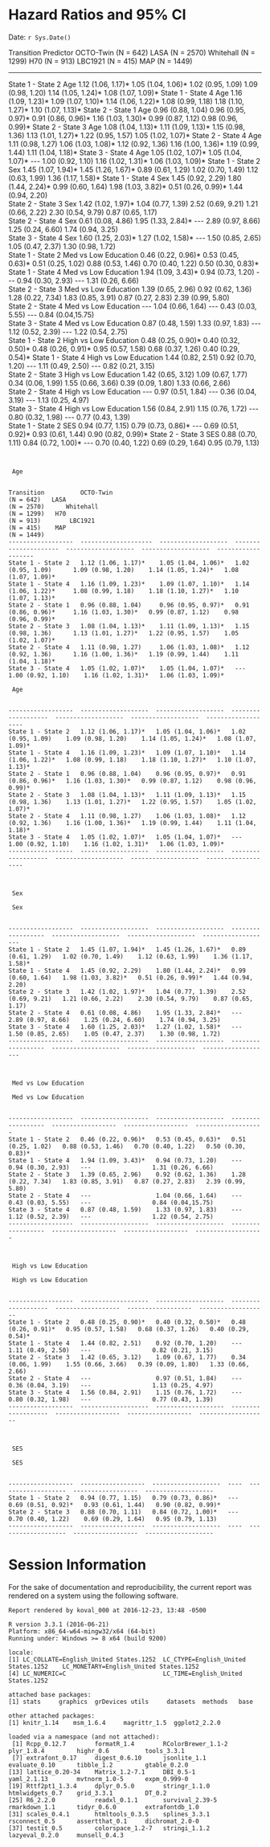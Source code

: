 # Hazard Ratios and 95% CI
Date: `r Sys.Date()`  

<!--  Set the working directory to the repository's base directory; this assumes the report is nested inside of two directories.-->


<!-- Set the report-wide options, and point to the external code file. -->


<!-- Load the sources.  Suppress the output when loading sources. --> 


<!-- Load 'sourced' R files.  Suppress the output when loading packages. --> 


<!-- Load any global functions and variables declared in the R file.  Suppress the output. --> 


<!-- Declare any global functions specific to a Rmd output.  Suppress the output. --> 


<!-- Load the datasets.   -->




<!-- Tweak the datasets.   -->







Transition          Predictor               OCTO-Twin
(N = 642)   LASA
(N = 2570)      Whitehall
(N = 1299)   H70
(N = 913)        LBC1921
(N = 415)    MAP
(N = 1449)     
------------------  ----------------------  --------------------  -------------------  ---------------------  -------------------  -------------------  -------------------
State 1 - State 2   Age                     1.12 (1.06, 1.17)*    1.05 (1.04, 1.06)*   1.02 (0.95, 1.09)      1.09 (0.98, 1.20)    1.14 (1.05, 1.24)*   1.08 (1.07, 1.09)* 
State 1 - State 4   Age                     1.16 (1.09, 1.23)*    1.09 (1.07, 1.10)*   1.14 (1.06, 1.22)*     1.08 (0.99, 1.18)    1.18 (1.10, 1.27)*   1.10 (1.07, 1.13)* 
State 2 - State 1   Age                     0.96 (0.88, 1.04)     0.96 (0.95, 0.97)*   0.91 (0.86, 0.96)*     1.16 (1.03, 1.30)*   0.99 (0.87, 1.12)    0.98 (0.96, 0.99)* 
State 2 - State 3   Age                     1.08 (1.04, 1.13)*    1.11 (1.09, 1.13)*   1.15 (0.98, 1.36)      1.13 (1.01, 1.27)*   1.22 (0.95, 1.57)    1.05 (1.02, 1.07)* 
State 2 - State 4   Age                     1.11 (0.98, 1.27)     1.06 (1.03, 1.08)*   1.12 (0.92, 1.36)      1.16 (1.00, 1.36)*   1.19 (0.99, 1.44)    1.11 (1.04, 1.18)* 
State 3 - State 4   Age                     1.05 (1.02, 1.07)*    1.05 (1.04, 1.07)*   ---                    1.00 (0.92, 1.10)    1.16 (1.02, 1.31)*   1.06 (1.03, 1.09)* 
State 1 - State 2   Sex                     1.45 (1.07, 1.94)*    1.45 (1.26, 1.67)*   0.89 (0.61, 1.29)      1.02 (0.70, 1.49)    1.12 (0.63, 1.99)    1.36 (1.17, 1.58)* 
State 1 - State 4   Sex                     1.45 (0.92, 2.29)     1.80 (1.44, 2.24)*   0.99 (0.60, 1.64)      1.98 (1.03, 3.82)*   0.51 (0.26, 0.99)*   1.44 (0.94, 2.20)  
State 2 - State 3   Sex                     1.42 (1.02, 1.97)*    1.04 (0.77, 1.39)    2.52 (0.69, 9.21)      1.21 (0.66, 2.22)    2.30 (0.54, 9.79)    0.87 (0.65, 1.17)  
State 2 - State 4   Sex                     0.61 (0.08, 4.86)     1.95 (1.33, 2.84)*   ---                    2.89 (0.97, 8.66)    1.25 (0.24, 6.60)    1.74 (0.94, 3.25)  
State 3 - State 4   Sex                     1.60 (1.25, 2.03)*    1.27 (1.02, 1.58)*   ---                    1.50 (0.85, 2.65)    1.05 (0.47, 2.37)    1.30 (0.98, 1.72)  
State 1 - State 2   Med vs Low Education    0.46 (0.22, 0.96)*    0.53 (0.45, 0.63)*   0.51 (0.25, 1.02)      0.88 (0.53, 1.46)    0.70 (0.40, 1.22)    0.50 (0.30, 0.83)* 
State 1 - State 4   Med vs Low Education    1.94 (1.09, 3.43)*    0.94 (0.73, 1.20)    ---                    0.94 (0.30, 2.93)    ---                  1.31 (0.26, 6.66)  
State 2 - State 3   Med vs Low Education    1.39 (0.65, 2.96)     0.92 (0.62, 1.36)    1.28 (0.22, 7.34)      1.83 (0.85, 3.91)    0.87 (0.27, 2.83)    2.39 (0.99, 5.80)  
State 2 - State 4   Med vs Low Education    ---                   1.04 (0.66, 1.64)    ---                    0.43 (0.03, 5.55)    ---                  0.84 (0.04,15.75)  
State 3 - State 4   Med vs Low Education    0.87 (0.48, 1.59)     1.33 (0.97, 1.83)    ---                    1.12 (0.52, 2.39)    ---                  1.22 (0.54, 2.75)  
State 1 - State 2   High vs Low Education   0.48 (0.25, 0.90)*    0.40 (0.32, 0.50)*   0.48 (0.26, 0.91)*     0.95 (0.57, 1.58)    0.68 (0.37, 1.26)    0.40 (0.29, 0.54)* 
State 1 - State 4   High vs Low Education   1.44 (0.82, 2.51)     0.92 (0.70, 1.20)    ---                    1.11 (0.49, 2.50)    ---                  0.82 (0.21, 3.15)  
State 2 - State 3   High vs Low Education   1.42 (0.65, 3.12)     1.09 (0.67, 1.77)    0.34 (0.06, 1.99)      1.55 (0.66, 3.66)    0.39 (0.09, 1.80)    1.33 (0.66, 2.66)  
State 2 - State 4   High vs Low Education   ---                   0.97 (0.51, 1.84)    ---                    0.36 (0.04, 3.19)    ---                  1.13 (0.25, 4.97)  
State 3 - State 4   High vs Low Education   1.56 (0.84, 2.91)     1.15 (0.76, 1.72)    ---                    0.80 (0.32, 1.98)    ---                  0.77 (0.43, 1.39)  
State 1 - State 2   SES                     0.94 (0.77, 1.15)     0.79 (0.73, 0.86)*   ---                    0.69 (0.51, 0.92)*   0.93 (0.61, 1.44)    0.90 (0.82, 0.99)* 
State 2 - State 3   SES                     0.88 (0.70, 1.11)     0.84 (0.72, 1.00)*   ---                    0.70 (0.40, 1.22)    0.69 (0.29, 1.64)    0.95 (0.79, 1.13)  

```


 Age


Transition          OCTO-Twin
(N = 642)   LASA
(N = 2570)      Whitehall
(N = 1299)   H70
(N = 913)        LBC1921
(N = 415)    MAP
(N = 1449)     
------------------  --------------------  -------------------  ---------------------  -------------------  -------------------  -------------------
State 1 - State 2   1.12 (1.06, 1.17)*    1.05 (1.04, 1.06)*   1.02 (0.95, 1.09)      1.09 (0.98, 1.20)    1.14 (1.05, 1.24)*   1.08 (1.07, 1.09)* 
State 1 - State 4   1.16 (1.09, 1.23)*    1.09 (1.07, 1.10)*   1.14 (1.06, 1.22)*     1.08 (0.99, 1.18)    1.18 (1.10, 1.27)*   1.10 (1.07, 1.13)* 
State 2 - State 1   0.96 (0.88, 1.04)     0.96 (0.95, 0.97)*   0.91 (0.86, 0.96)*     1.16 (1.03, 1.30)*   0.99 (0.87, 1.12)    0.98 (0.96, 0.99)* 
State 2 - State 3   1.08 (1.04, 1.13)*    1.11 (1.09, 1.13)*   1.15 (0.98, 1.36)      1.13 (1.01, 1.27)*   1.22 (0.95, 1.57)    1.05 (1.02, 1.07)* 
State 2 - State 4   1.11 (0.98, 1.27)     1.06 (1.03, 1.08)*   1.12 (0.92, 1.36)      1.16 (1.00, 1.36)*   1.19 (0.99, 1.44)    1.11 (1.04, 1.18)* 
State 3 - State 4   1.05 (1.02, 1.07)*    1.05 (1.04, 1.07)*   ---                    1.00 (0.92, 1.10)    1.16 (1.02, 1.31)*   1.06 (1.03, 1.09)* 

 Age

                                                                                                                                                
------------------  -------------------  -------------------  -------------------  -------------------  -------------------  -------------------
State 1 - State 2   1.12 (1.06, 1.17)*   1.05 (1.04, 1.06)*   1.02 (0.95, 1.09)    1.09 (0.98, 1.20)    1.14 (1.05, 1.24)*   1.08 (1.07, 1.09)* 
State 1 - State 4   1.16 (1.09, 1.23)*   1.09 (1.07, 1.10)*   1.14 (1.06, 1.22)*   1.08 (0.99, 1.18)    1.18 (1.10, 1.27)*   1.10 (1.07, 1.13)* 
State 2 - State 1   0.96 (0.88, 1.04)    0.96 (0.95, 0.97)*   0.91 (0.86, 0.96)*   1.16 (1.03, 1.30)*   0.99 (0.87, 1.12)    0.98 (0.96, 0.99)* 
State 2 - State 3   1.08 (1.04, 1.13)*   1.11 (1.09, 1.13)*   1.15 (0.98, 1.36)    1.13 (1.01, 1.27)*   1.22 (0.95, 1.57)    1.05 (1.02, 1.07)* 
State 2 - State 4   1.11 (0.98, 1.27)    1.06 (1.03, 1.08)*   1.12 (0.92, 1.36)    1.16 (1.00, 1.36)*   1.19 (0.99, 1.44)    1.11 (1.04, 1.18)* 
State 3 - State 4   1.05 (1.02, 1.07)*   1.05 (1.04, 1.07)*   ---                  1.00 (0.92, 1.10)    1.16 (1.02, 1.31)*   1.06 (1.03, 1.09)* 
------------------  -------------------  -------------------  -------------------  -------------------  -------------------  -------------------



 Sex

 Sex

                                                                                                                                               
------------------  -------------------  -------------------  ------------------  -------------------  -------------------  -------------------
State 1 - State 2   1.45 (1.07, 1.94)*   1.45 (1.26, 1.67)*   0.89 (0.61, 1.29)   1.02 (0.70, 1.49)    1.12 (0.63, 1.99)    1.36 (1.17, 1.58)* 
State 1 - State 4   1.45 (0.92, 2.29)    1.80 (1.44, 2.24)*   0.99 (0.60, 1.64)   1.98 (1.03, 3.82)*   0.51 (0.26, 0.99)*   1.44 (0.94, 2.20)  
State 2 - State 3   1.42 (1.02, 1.97)*   1.04 (0.77, 1.39)    2.52 (0.69, 9.21)   1.21 (0.66, 2.22)    2.30 (0.54, 9.79)    0.87 (0.65, 1.17)  
State 2 - State 4   0.61 (0.08, 4.86)    1.95 (1.33, 2.84)*   ---                 2.89 (0.97, 8.66)    1.25 (0.24, 6.60)    1.74 (0.94, 3.25)  
State 3 - State 4   1.60 (1.25, 2.03)*   1.27 (1.02, 1.58)*   ---                 1.50 (0.85, 2.65)    1.05 (0.47, 2.37)    1.30 (0.98, 1.72)  
------------------  -------------------  -------------------  ------------------  -------------------  -------------------  -------------------



 Med vs Low Education

 Med vs Low Education

                                                                                                                                             
------------------  -------------------  -------------------  ------------------  ------------------  ------------------  -------------------
State 1 - State 2   0.46 (0.22, 0.96)*   0.53 (0.45, 0.63)*   0.51 (0.25, 1.02)   0.88 (0.53, 1.46)   0.70 (0.40, 1.22)   0.50 (0.30, 0.83)* 
State 1 - State 4   1.94 (1.09, 3.43)*   0.94 (0.73, 1.20)    ---                 0.94 (0.30, 2.93)   ---                 1.31 (0.26, 6.66)  
State 2 - State 3   1.39 (0.65, 2.96)    0.92 (0.62, 1.36)    1.28 (0.22, 7.34)   1.83 (0.85, 3.91)   0.87 (0.27, 2.83)   2.39 (0.99, 5.80)  
State 2 - State 4   ---                  1.04 (0.66, 1.64)    ---                 0.43 (0.03, 5.55)   ---                 0.84 (0.04,15.75)  
State 3 - State 4   0.87 (0.48, 1.59)    1.33 (0.97, 1.83)    ---                 1.12 (0.52, 2.39)   ---                 1.22 (0.54, 2.75)  
------------------  -------------------  -------------------  ------------------  ------------------  ------------------  -------------------



 High vs Low Education

 High vs Low Education

                                                                                                                                              
------------------  -------------------  -------------------  -------------------  ------------------  ------------------  -------------------
State 1 - State 2   0.48 (0.25, 0.90)*   0.40 (0.32, 0.50)*   0.48 (0.26, 0.91)*   0.95 (0.57, 1.58)   0.68 (0.37, 1.26)   0.40 (0.29, 0.54)* 
State 1 - State 4   1.44 (0.82, 2.51)    0.92 (0.70, 1.20)    ---                  1.11 (0.49, 2.50)   ---                 0.82 (0.21, 3.15)  
State 2 - State 3   1.42 (0.65, 3.12)    1.09 (0.67, 1.77)    0.34 (0.06, 1.99)    1.55 (0.66, 3.66)   0.39 (0.09, 1.80)   1.33 (0.66, 2.66)  
State 2 - State 4   ---                  0.97 (0.51, 1.84)    ---                  0.36 (0.04, 3.19)   ---                 1.13 (0.25, 4.97)  
State 3 - State 4   1.56 (0.84, 2.91)    1.15 (0.76, 1.72)    ---                  0.80 (0.32, 1.98)   ---                 0.77 (0.43, 1.39)  
------------------  -------------------  -------------------  -------------------  ------------------  ------------------  -------------------



 SES

 SES

                                                                                                                               
------------------  ------------------  -------------------  ----  -------------------  ------------------  -------------------
State 1 - State 2   0.94 (0.77, 1.15)   0.79 (0.73, 0.86)*   ---   0.69 (0.51, 0.92)*   0.93 (0.61, 1.44)   0.90 (0.82, 0.99)* 
State 2 - State 3   0.88 (0.70, 1.11)   0.84 (0.72, 1.00)*   ---   0.70 (0.40, 1.22)    0.69 (0.29, 1.64)   0.95 (0.79, 1.13)  
------------------  ------------------  -------------------  ----  -------------------  ------------------  -------------------
```



# Session Information
For the sake of documentation and reproducibility, the current report was rendered on a system using the following software.


```
Report rendered by koval_000 at 2016-12-23, 13:48 -0500
```

```
R version 3.3.1 (2016-06-21)
Platform: x86_64-w64-mingw32/x64 (64-bit)
Running under: Windows >= 8 x64 (build 9200)

locale:
[1] LC_COLLATE=English_United States.1252  LC_CTYPE=English_United States.1252    LC_MONETARY=English_United States.1252
[4] LC_NUMERIC=C                           LC_TIME=English_United States.1252    

attached base packages:
[1] stats     graphics  grDevices utils     datasets  methods   base     

other attached packages:
[1] knitr_1.14    msm_1.6.4     magrittr_1.5  ggplot2_2.2.0

loaded via a namespace (and not attached):
 [1] Rcpp_0.12.7        formatR_1.4        RColorBrewer_1.1-2 plyr_1.8.4         highr_0.6          tools_3.3.1       
 [7] extrafont_0.17     digest_0.6.10      jsonlite_1.1       evaluate_0.10      tibble_1.2         gtable_0.2.0      
[13] lattice_0.20-34    Matrix_1.2-7.1     DBI_0.5-1          yaml_2.1.13        mvtnorm_1.0-5      expm_0.999-0      
[19] Rttf2pt1_1.3.4     dplyr_0.5.0        stringr_1.1.0      htmlwidgets_0.7    grid_3.3.1         DT_0.2            
[25] R6_2.2.0           readxl_0.1.1       survival_2.39-5    rmarkdown_1.1      tidyr_0.6.0        extrafontdb_1.0   
[31] scales_0.4.1       htmltools_0.3.5    splines_3.3.1      rsconnect_0.5      assertthat_0.1     dichromat_2.0-0   
[37] testit_0.5         colorspace_1.2-7   stringi_1.1.2      lazyeval_0.2.0     munsell_0.4.3     
```
